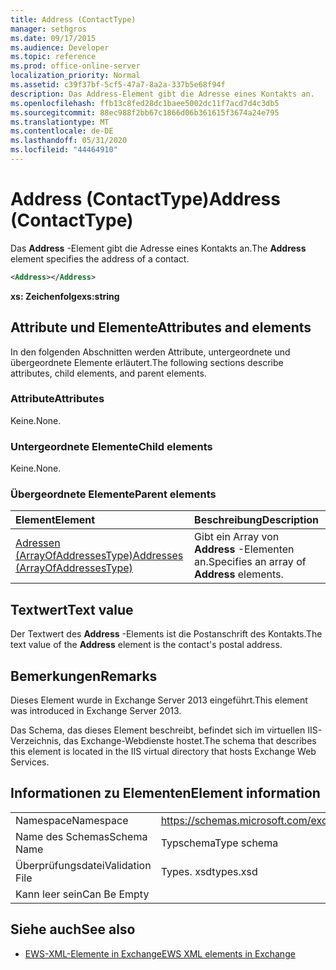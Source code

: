 ```yaml
---
title: Address (ContactType)
manager: sethgros
ms.date: 09/17/2015
ms.audience: Developer
ms.topic: reference
ms.prod: office-online-server
localization_priority: Normal
ms.assetid: c39f37bf-5cf5-47a7-8a2a-337b5e68f94f
description: Das Address-Element gibt die Adresse eines Kontakts an.
ms.openlocfilehash: ffb13c8fed28dc1baee5002dc11f7acd7d4c3db5
ms.sourcegitcommit: 88ec988f2bb67c1866d06b361615f3674a24e795
ms.translationtype: MT
ms.contentlocale: de-DE
ms.lasthandoff: 05/31/2020
ms.locfileid: "44464910"
---
```

# <a name="address-contacttype"></a><span data-ttu-id="584a4-103">Address (ContactType)</span><span class="sxs-lookup"><span data-stu-id="584a4-103">Address (ContactType)</span></span>

<span data-ttu-id="584a4-104">Das **Address** -Element gibt die Adresse eines Kontakts an.</span><span class="sxs-lookup"><span data-stu-id="584a4-104">The **Address** element specifies the address of a contact.</span></span> 
  
```XML
<Address></Address>
```

 <span data-ttu-id="584a4-105">**xs: Zeichenfolge**</span><span class="sxs-lookup"><span data-stu-id="584a4-105">**xs:string**</span></span>
## <a name="attributes-and-elements"></a><span data-ttu-id="584a4-106">Attribute und Elemente</span><span class="sxs-lookup"><span data-stu-id="584a4-106">Attributes and elements</span></span>

<span data-ttu-id="584a4-107">In den folgenden Abschnitten werden Attribute, untergeordnete und übergeordnete Elemente erläutert.</span><span class="sxs-lookup"><span data-stu-id="584a4-107">The following sections describe attributes, child elements, and parent elements.</span></span>
  
### <a name="attributes"></a><span data-ttu-id="584a4-108">Attribute</span><span class="sxs-lookup"><span data-stu-id="584a4-108">Attributes</span></span>

<span data-ttu-id="584a4-109">Keine.</span><span class="sxs-lookup"><span data-stu-id="584a4-109">None.</span></span>
  
### <a name="child-elements"></a><span data-ttu-id="584a4-110">Untergeordnete Elemente</span><span class="sxs-lookup"><span data-stu-id="584a4-110">Child elements</span></span>

<span data-ttu-id="584a4-111">Keine.</span><span class="sxs-lookup"><span data-stu-id="584a4-111">None.</span></span>
  
### <a name="parent-elements"></a><span data-ttu-id="584a4-112">Übergeordnete Elemente</span><span class="sxs-lookup"><span data-stu-id="584a4-112">Parent elements</span></span>

|<span data-ttu-id="584a4-113">**Element**</span><span class="sxs-lookup"><span data-stu-id="584a4-113">**Element**</span></span>|<span data-ttu-id="584a4-114">**Beschreibung**</span><span class="sxs-lookup"><span data-stu-id="584a4-114">**Description**</span></span>|
|:-----|:-----|
|[<span data-ttu-id="584a4-115">Adressen (ArrayOfAddressesType)</span><span class="sxs-lookup"><span data-stu-id="584a4-115">Addresses (ArrayOfAddressesType)</span></span>](addresses-arrayofaddressestype.md) <br/> |<span data-ttu-id="584a4-116">Gibt ein Array von **Address** -Elementen an.</span><span class="sxs-lookup"><span data-stu-id="584a4-116">Specifies an array of **Address** elements.</span></span>  <br/> |
   
## <a name="text-value"></a><span data-ttu-id="584a4-117">Textwert</span><span class="sxs-lookup"><span data-stu-id="584a4-117">Text value</span></span>

<span data-ttu-id="584a4-118">Der Textwert des **Address** -Elements ist die Postanschrift des Kontakts.</span><span class="sxs-lookup"><span data-stu-id="584a4-118">The text value of the **Address** element is the contact's postal address.</span></span> 
  
## <a name="remarks"></a><span data-ttu-id="584a4-119">Bemerkungen</span><span class="sxs-lookup"><span data-stu-id="584a4-119">Remarks</span></span>

<span data-ttu-id="584a4-120">Dieses Element wurde in Exchange Server 2013 eingeführt.</span><span class="sxs-lookup"><span data-stu-id="584a4-120">This element was introduced in Exchange Server 2013.</span></span>
  
<span data-ttu-id="584a4-121">Das Schema, das dieses Element beschreibt, befindet sich im virtuellen IIS-Verzeichnis, das Exchange-Webdienste hostet.</span><span class="sxs-lookup"><span data-stu-id="584a4-121">The schema that describes this element is located in the IIS virtual directory that hosts Exchange Web Services.</span></span>
  
## <a name="element-information"></a><span data-ttu-id="584a4-122">Informationen zu Elementen</span><span class="sxs-lookup"><span data-stu-id="584a4-122">Element information</span></span>

|||
|:-----|:-----|
|<span data-ttu-id="584a4-123">Namespace</span><span class="sxs-lookup"><span data-stu-id="584a4-123">Namespace</span></span>  <br/> |https://schemas.microsoft.com/exchange/services/2006/types  <br/> |
|<span data-ttu-id="584a4-124">Name des Schemas</span><span class="sxs-lookup"><span data-stu-id="584a4-124">Schema Name</span></span>  <br/> |<span data-ttu-id="584a4-125">Typschema</span><span class="sxs-lookup"><span data-stu-id="584a4-125">Type schema</span></span>  <br/> |
|<span data-ttu-id="584a4-126">Überprüfungsdatei</span><span class="sxs-lookup"><span data-stu-id="584a4-126">Validation File</span></span>  <br/> |<span data-ttu-id="584a4-127">Types. xsd</span><span class="sxs-lookup"><span data-stu-id="584a4-127">types.xsd</span></span>  <br/> |
|<span data-ttu-id="584a4-128">Kann leer sein</span><span class="sxs-lookup"><span data-stu-id="584a4-128">Can Be Empty</span></span>  <br/> ||
   
## <a name="see-also"></a><span data-ttu-id="584a4-129">Siehe auch</span><span class="sxs-lookup"><span data-stu-id="584a4-129">See also</span></span>

- [<span data-ttu-id="584a4-130">EWS-XML-Elemente in Exchange</span><span class="sxs-lookup"><span data-stu-id="584a4-130">EWS XML elements in Exchange</span></span>](ews-xml-elements-in-exchange.md)

